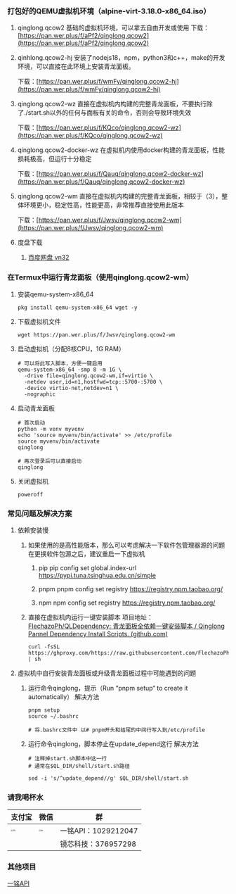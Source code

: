 ### 打包好的QEMU虚拟机环境（alpine-virt-3.18.0-x86_64.iso）

1. qinglong.qcow2
   基础的虚拟机环境，可以拿去自由开发或使用
   下载：[https://pan.wer.plus/f/aPf2/qinglong.qcow2](https://pan.wer.plus/f/aPf2/qinglong.qcow2)

2. qinhlong.qcow2-hj
   安装了nodejs18，npm，python3和c++，make的开发环境，可以直接在此环境上安装青龙面板。
   
   下载：[https://pan.wer.plus/f/wmFy/qinglong.qcow2-hj](https://pan.wer.plus/f/wmFy/qinglong.qcow2-hj)

3. qinglong.qcow2-wz
   直接在虚拟机内构建的完整青龙面板，不要执行除了./start.sh以外的任何与面板有关的命令，否则会导致环境失效
   
   下载：[https://pan.wer.plus/f/KQco/qinglong.qcow2-wz](https://pan.wer.plus/f/KQco/qinglong.qcow2-wz)

4. qinglong.qcow2-docker-wz
   在虚拟机内使用docker构建的青龙面板，性能损耗极高，但运行十分稳定
   
   下载：[https://pan.wer.plus/f/Qauq/qinglong.qcow2-docker-wz](https://pan.wer.plus/f/Qauq/qinglong.qcow2-docker-wz)

5. qinglong.qcow2-wm
   直接在虚拟机内构建的完整青龙面板，相较于（3），整体环境更小，稳定性高，性能更高，非常推荐直接使用此版本
   
   下载：[https://pan.wer.plus/f/Jwsv/qinglong.qcow2-wm](https://pan.wer.plus/f/Jwsv/qinglong.qcow2-wm)

6. 度盘下载
   
   1. [百度网盘 vn32](https://pan.baidu.com/s/1EI1rFdAKL58I_6lxM-yN3A?pwd=vn32)

### 在Termux中运行青龙面板（使用qinglong.qcow2-wm）

1. 安装qemu-system-x86_64
   
   ```shell
   pkg install qemu-system-x86_64 wget -y
   ```

2. 下载虚拟机文件
   
   ```shell
   wget https://pan.wer.plus/f/Jwsv/qinglong.qcow2-wm
   ```

3. 启动虚拟机（分配8核CPU，1G RAM）
   
   ```shell
   # 可以将此写入脚本，方便一键启用
   qemu-system-x86_64 -smp 8 -m 1G \
     -drive file=qinglong.qcow2-wm,if=virtio \
     -netdev user,id=n1,hostfwd=tcp::5700-:5700 \
     -device virtio-net,netdev=n1 \
     -nographic
   ```

4. 启动青龙面板
   
   ```shell
   # 首次启动
   python -m venv myvenv
   echo 'source myvenv/bin/activate' >> /etc/profile
   source myvenv/bin/activate
   qinglong
   
   # 再次登录后可以直接启动
   qinglong
   ```

5. 关闭虚拟机
   
   ```shell
   poweroff
   ```
   
   

### 常见问题及解决方案

1. 依赖安装慢
   
   1. 如果使用的是高性能版本，那么可以考虑解决一下软件包管理器源的问题
      在更换软件包源之后，建议重启一下虚拟机
      
      1. pip
         pip config set global.index-url https://pypi.tuna.tsinghua.edu.cn/simple
      
      2. pnpm
         pnpm config set registry https://registry.npm.taobao.org/
      
      3. npm
         npm config set registry https://registry.npm.taobao.org/
   
   2. 直接在虚拟机内运行一键安装脚本
      项目地址：[FlechazoPh/QLDependency: 青龙面板全依赖一键安装脚本 / Qinglong Pannel Dependency Install Scripts. (github.com)](https://github.com/FlechazoPh/QLDependency)
      
      ```shell
      curl -fsSL https://ghproxy.com/https://raw.githubusercontent.com/FlechazoPh/QLDependency/main/Shell/QLOneKeyDependency.sh | sh
      ```

2. 虚拟机中自行安装青龙面板或升级青龙面板过程中可能遇到的问题
   
   1. 运行命令qinglong，提示（Run “pnpm setup“ to create it automatically）
      解决方法
      
      ```shell
      pnpm setup
      source ~/.bashrc
      
      # 将.bashrc文件中 以# pnpm开头和结尾的中间行写入到/etc/profile
      ```
   
   2. 运行命令qinglong，脚本停止在update_depend这行
      解决方法
      
      ```shell
      # 注释掉start.sh脚本中这一行
      # 通常在$QL_DIR/shell/start.sh路径
      
      sed -i 's/^update_depend//g' $QL_DIR/shell/start.sh
      ```
      
      

### 请我喝杯水

| 支付宝                                                                                     | 微信                                                                                    | 群                |
| --------------------------------------------------------------------------------------- | ------------------------------------------------------------------------------------- | ---------------- |
| <img src="file:///C:/Users/17902/Desktop/zfb.jpg" title="" alt="zfb" style="zoom:25%;"> | <img title="" src="file:///C:/Users/17902/Desktop/wx.png" alt="wx" style="zoom:25%;"> | 一铭API：1029212047 |
|                                                                                         |                                                                                       | 镜芯科技：376957298   |



### 其他项目

[一铭API](https://api.wer.plus)
